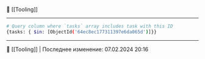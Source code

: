 📂 [[Tooling]]

----
```Bash
# Query column where `tasks` array includes task with this ID
{tasks: { $in: [ObjectId('64ec8ec177311397e6da065d')]}}
```

----
📂 [[Tooling]] | Последнее изменение: 07.02.2024 20:16